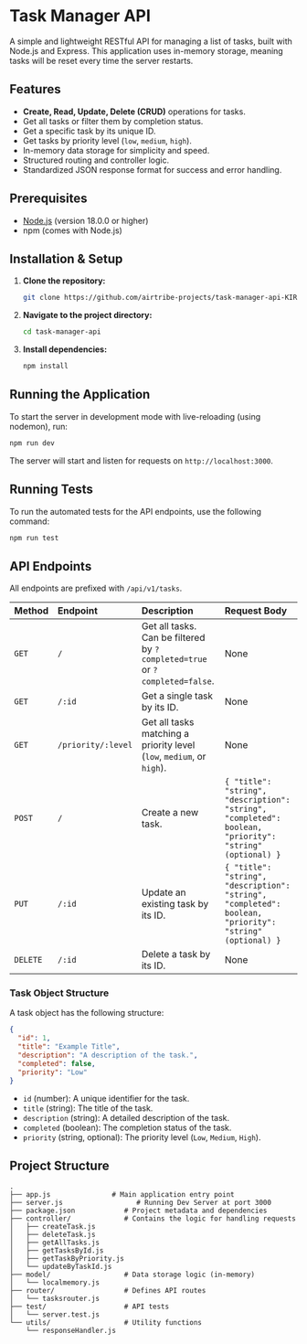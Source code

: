 # Task Manager API

A simple and lightweight RESTful API for managing a list of tasks, built with Node.js and Express. This application uses in-memory storage, meaning tasks will be reset every time the server restarts.

## Features

-   **Create, Read, Update, Delete (CRUD)** operations for tasks.
-   Get all tasks or filter them by completion status.
-   Get a specific task by its unique ID.
-   Get tasks by priority level (`low`, `medium`, `high`).
-   In-memory data storage for simplicity and speed.
-   Structured routing and controller logic.
-   Standardized JSON response format for success and error handling.

## Prerequisites

-   [Node.js](https://nodejs.org/) (version 18.0.0 or higher)
-   npm (comes with Node.js)

## Installation & Setup

1.  **Clone the repository:**
    ```sh
    git clone https://github.com/airtribe-projects/task-manager-api-KIRAN-MISKIN.git
    ```

2.  **Navigate to the project directory:**
    ```sh
    cd task-manager-api
    ```

3.  **Install dependencies:**
    ```sh
    npm install
    ```

## Running the Application

To start the server in development mode with live-reloading (using nodemon), run:

```sh
npm run dev
```

The server will start and listen for requests on `http://localhost:3000`.

## Running Tests

To run the automated tests for the API endpoints, use the following command:

```sh
npm run test
```

## API Endpoints

All endpoints are prefixed with `/api/v1/tasks`.

| Method | Endpoint                     | Description                                            | Request Body                                                              |
| :----- | :--------------------------- | :----------------------------------------------------- | :------------------------------------------------------------------------ |
| `GET`  | `/`                          | Get all tasks. Can be filtered by `?completed=true` or `?completed=false`. | None                                                                      |
| `GET`  | `/:id`                       | Get a single task by its ID.                           | None                                                                      |
| `GET`  | `/priority/:level`           | Get all tasks matching a priority level (`low`, `medium`, or `high`). | None                                                                      |
| `POST` | `/`                          | Create a new task.                                     | `{ "title": "string", "description": "string", "completed": boolean, "priority": "string" (optional) }` |
| `PUT`  | `/:id`                       | Update an existing task by its ID.                     | `{ "title": "string", "description": "string", "completed": boolean, "priority": "string" (optional) }` |
| `DELETE`| `/:id`                       | Delete a task by its ID.                               | None                                                                      |

### Task Object Structure

A task object has the following structure:

```json
{
  "id": 1,
  "title": "Example Title",
  "description": "A description of the task.",
  "completed": false,
  "priority": "Low"
}
```

-   `id` (number): A unique identifier for the task.
-   `title` (string): The title of the task.
-   `description` (string): A detailed description of the task.
-   `completed` (boolean): The completion status of the task.
-   `priority` (string, optional): The priority level (`Low`, `Medium`, `High`).

## Project Structure

```
.
├── app.js               # Main application entry point
├── server.js                  # Running Dev Server at port 3000
├── package.json            # Project metadata and dependencies
├── controller/             # Contains the logic for handling requests
│   ├── createTask.js
│   ├── deleteTask.js
│   ├── getAllTasks.js
│   ├── getTasksById.js
│   ├── getTaskByPriority.js
│   └── updateByTaskId.js
├── model/                  # Data storage logic (in-memory)
│   └── localmemory.js
├── router/                 # Defines API routes
│   └── tasksrouter.js
├── test/                   # API tests
│   └── server.test.js
└── utils/                  # Utility functions
    └── responseHandler.js
